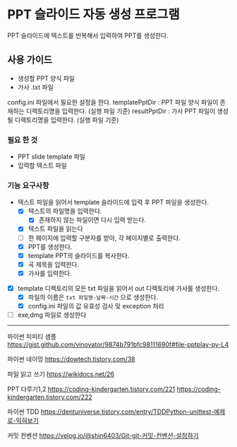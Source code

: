 # PPT 슬라이드 자동 생성 프로그램
PPT 슬라이드에 텍스트를 반복해서 입력하여 PPT를 생성한다.

## 사용 가이드
- 생성할 PPT 양식 파일
- 가사 .txt 파일

config.ini 파일에서 필요한 설정을 한다.
templatePptDir : PPT 파일 양식 파일이 존재하는 디렉토리명을 입력한다. (실행 파일 기준) 
resultPptDir : 가사 PPT 파일이 생성될 디렉토리명을 입력한다. (실행 파일 기준)

### 필요 한 것
- PPT slide template 파일
- 입력할 텍스트 파일

### 기능 요구사항
- 텍스트 파일을 읽어서 template 슬라이드에 입력 후 PPT 파일을 생성한다.
  - [x] 텍스트의 파일명을 입력한다.
    - [x] 존재하지 않는 파일이면 다시 입력 받는다.
  - [x] 텍스트 파일을 읽는다
  - [ ] 한 페이지에 입력할 구분자를 받아, 각 페이지별로 출력한다.
  - [x] PPT를 생성한다.
  - [x] template PPT의 슬라이드를 복사한다.
  - [x] 곡 제목을 입력한다.
  - [x] 가사를 입력한다.
- [x] template 디렉토리의 모든 txt 파일을 읽어서 out 디렉토리에 가사를 생성한다.
  - [x] 파일의 이름은 `txt 파일명-날짜-시간` 으로 생성한다.
  - [x] config.ini 파일의 값 유효성 검사 및 exception 처리
- [ ] exe,dmg 파일로 생성한다

---

파이썬 피피티 샘플
https://gist.github.com/vinovator/9874b791bfc98111690f#file-pptplay-py-L4


파이썬 네이밍
https://dowtech.tistory.com/38


파일 읽고 쓰기
https://wikidocs.net/26


PPT 다루기1,2
https://coding-kindergarten.tistory.com/221
https://coding-kindergarten.tistory.com/222


파이썬 TDD
https://dentuniverse.tistory.com/entry/TDDPython-unittest-예제로-익혀보기


커밋 컨벤션
https://velog.io/@shin6403/Git-git-커밋-컨벤션-설정하기